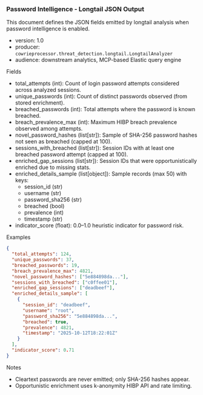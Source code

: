 ### Password Intelligence - Longtail JSON Output

This document defines the JSON fields emitted by longtail analysis when password intelligence is enabled.

- version: 1.0
- producer: `cowrieprocessor.threat_detection.longtail.LongtailAnalyzer`
- audience: downstream analytics, MCP-based Elastic query engine

Fields
- total_attempts (int): Count of login password attempts considered across analyzed sessions.
- unique_passwords (int): Count of distinct passwords observed (from stored enrichment).
- breached_passwords (int): Total attempts where the password is known breached.
- breach_prevalence_max (int): Maximum HIBP breach prevalence observed among attempts.
- novel_password_hashes (list[str]): Sample of SHA-256 password hashes not seen as breached (capped at 100).
- sessions_with_breached (list[str]): Session IDs with at least one breached password attempt (capped at 100).
- enriched_gap_sessions (list[str]): Session IDs that were opportunistically enriched due to missing stats.
- enriched_details_sample (list[object]): Sample records (max 50) with keys:
  - session_id (str)
  - username (str)
  - password_sha256 (str)
  - breached (bool)
  - prevalence (int)
  - timestamp (str)
- indicator_score (float): 0.0–1.0 heuristic indicator for password risk.

Examples
```json
{
  "total_attempts": 124,
  "unique_passwords": 37,
  "breached_passwords": 19,
  "breach_prevalence_max": 4821,
  "novel_password_hashes": ["5e884898da..."],
  "sessions_with_breached": ["c0ffee01"],
  "enriched_gap_sessions": ["deadbeef"],
  "enriched_details_sample": [
    {
      "session_id": "deadbeef",
      "username": "root",
      "password_sha256": "5e884898da...",
      "breached": true,
      "prevalence": 4821,
      "timestamp": "2025-10-12T18:22:01Z"
    }
  ],
  "indicator_score": 0.71
}
```

Notes
- Cleartext passwords are never emitted; only SHA-256 hashes appear.
- Opportunistic enrichment uses k-anonymity HIBP API and rate limiting.

